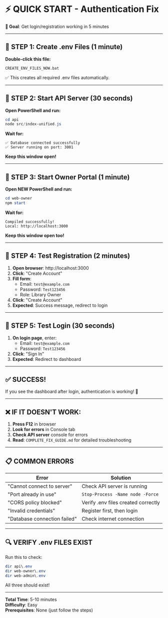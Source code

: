 # ⚡ QUICK START - Authentication Fix

**🎯 Goal**: Get login/registration working in 5 minutes

---

## 🚀 STEP 1: Create .env Files (1 minute)

**Double-click this file:**
```
CREATE_ENV_FILES_NOW.bat
```

✅ This creates all required .env files automatically.

---

## 🚀 STEP 2: Start API Server (30 seconds)

**Open PowerShell and run:**
```powershell
cd api
node src/index-unified.js
```

**Wait for:**
```
✅ Database connected successfully
✅ Server running on port: 3001
```

**Keep this window open!**

---

## 🚀 STEP 3: Start Owner Portal (1 minute)

**Open NEW PowerShell and run:**
```powershell
cd web-owner
npm start
```

**Wait for:**
```
Compiled successfully!
Local: http://localhost:3000
```

**Keep this window open too!**

---

## 🚀 STEP 4: Test Registration (2 minutes)

1. **Open browser**: http://localhost:3000
2. **Click**: "Create Account"
3. **Fill form**:
   - Email: `test@example.com`
   - Password: `Test123456`
   - Role: Library Owner
4. **Click**: "Create Account"
5. **Expected**: Success message, redirect to login

---

## 🚀 STEP 5: Test Login (30 seconds)

1. **On login page**, enter:
   - Email: `test@example.com`
   - Password: `Test123456`
2. **Click**: "Sign In"
3. **Expected**: Redirect to dashboard

---

## ✅ SUCCESS!

If you see the dashboard after login, authentication is working! 🎉

---

## ❌ IF IT DOESN'T WORK:

1. **Press F12** in browser
2. **Look for errors** in Console tab
3. **Check API server** console for errors
4. **Read**: `COMPLETE_FIX_GUIDE.md` for detailed troubleshooting

---

## 📋 COMMON ERRORS

| Error | Solution |
|-------|----------|
| "Cannot connect to server" | Check API server is running |
| "Port already in use" | `Stop-Process -Name node -Force` |
| "CORS policy blocked" | Verify .env files created correctly |
| "Invalid credentials" | Register first, then login |
| "Database connection failed" | Check internet connection |

---

## 🔍 VERIFY .env FILES EXIST

Run this to check:
```powershell
dir api\.env
dir web-owner\.env
dir web-admin\.env
```

All three should exist!

---

**Total Time**: 5-10 minutes  
**Difficulty**: Easy  
**Prerequisites**: None (just follow the steps)


